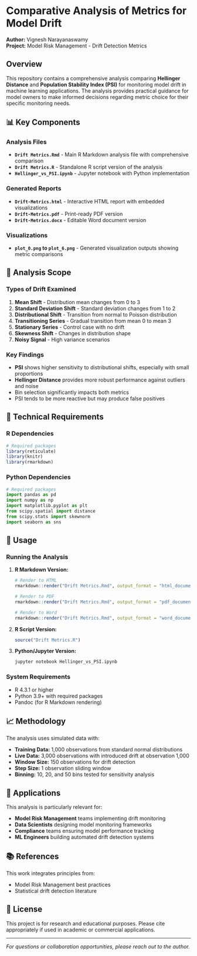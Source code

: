 # Comparative Analysis of Metrics for Model Drift

**Author:** Vignesh Narayanaswamy  
**Project:** Model Risk Management - Drift Detection Metrics

## Overview

This repository contains a comprehensive analysis comparing **Hellinger Distance** and **Population Stability Index (PSI)** for monitoring model drift in machine learning applications. The analysis provides practical guidance for model owners to make informed decisions regarding metric choice for their specific monitoring needs.

## 📊 Key Components

### Analysis Files
- **`Drift Metrics.Rmd`** - Main R Markdown analysis file with comprehensive comparison
- **`Drift Metrics.R`** - Standalone R script version of the analysis
- **`Hellinger_vs_PSI.ipynb`** - Jupyter notebook with Python implementation

### Generated Reports
- **`Drift-Metrics.html`** - Interactive HTML report with embedded visualizations
- **`Drift-Metrics.pdf`** - Print-ready PDF version 
- **`Drift-Metrics.docx`** - Editable Word document version

### Visualizations
- **`plot_0.png` to `plot_6.png`** - Generated visualization outputs showing metric comparisons

## 🎯 Analysis Scope

### Types of Drift Examined
1. **Mean Shift** - Distribution mean changes from 0 to 3
2. **Standard Deviation Shift** - Standard deviation changes from 1 to 2  
3. **Distributional Shift** - Transition from normal to Poisson distribution
4. **Transitioning Series** - Gradual transition from mean 0 to mean 3
5. **Stationary Series** - Control case with no drift
6. **Skewness Shift** - Changes in distribution shape
7. **Noisy Signal** - High variance scenarios

### Key Findings
- **PSI** shows higher sensitivity to distributional shifts, especially with small proportions
- **Hellinger Distance** provides more robust performance against outliers and noise
- Bin selection significantly impacts both metrics
- PSI tends to be more reactive but may produce false positives

## 🔧 Technical Requirements

### R Dependencies
```r
# Required packages
library(reticulate)
library(knitr)
library(rmarkdown)
```

### Python Dependencies
```python
# Required packages
import pandas as pd
import numpy as np
import matplotlib.pyplot as plt
from scipy.spatial import distance
from scipy.stats import skewnorm
import seaborn as sns
```

## 🚀 Usage

### Running the Analysis

1. **R Markdown Version:**
   ```r
   # Render to HTML
   rmarkdown::render("Drift Metrics.Rmd", output_format = "html_document")
   
   # Render to PDF  
   rmarkdown::render("Drift Metrics.Rmd", output_format = "pdf_document")
   
   # Render to Word
   rmarkdown::render("Drift Metrics.Rmd", output_format = "word_document")
   ```

2. **R Script Version:**
   ```r
   source("Drift Metrics.R")
   ```

3. **Python/Jupyter Version:**
   ```bash
   jupyter notebook Hellinger_vs_PSI.ipynb
   ```

### System Requirements
- R 4.3.1 or higher
- Python 3.9+ with required packages
- Pandoc (for R Markdown rendering)

## 📈 Methodology

The analysis uses simulated data with:
- **Training Data:** 1,000 observations from standard normal distributions
- **Live Data:** 3,000 observations with introduced drift at observation 1,000
- **Window Size:** 150 observations for drift detection
- **Step Size:** 1 observation sliding window
- **Binning:** 10, 20, and 50 bins tested for sensitivity analysis

## 🎯 Applications

This analysis is particularly relevant for:
- **Model Risk Management** teams implementing drift monitoring
- **Data Scientists** designing model monitoring frameworks  
- **Compliance** teams ensuring model performance tracking
- **ML Engineers** building automated drift detection systems

## 📚 References

This work integrates principles from:
- Model Risk Management best practices
- Statistical drift detection literature

## 📄 License

This project is for research and educational purposes. Please cite appropriately if used in academic or commercial applications.

---

*For questions or collaboration opportunities, please reach out to the author.*
